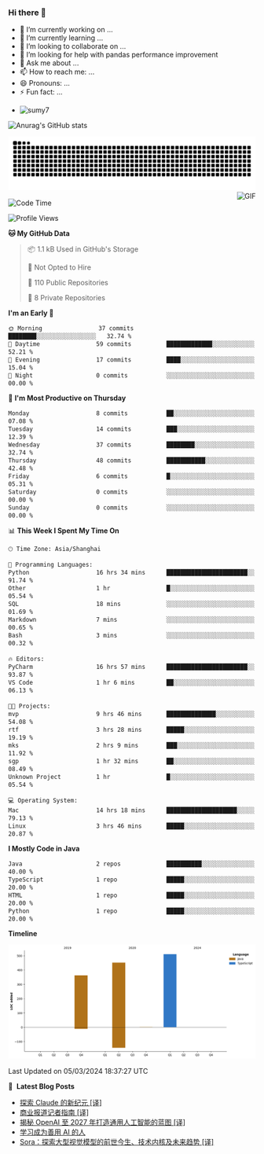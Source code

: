 ### Hi there 👋
<!--
**alloevil/alloevil** is a ✨ _special_ ✨ repository because its `README.md` (this file) appears on your GitHub profile.

Here are some ideas to get you started:

- 🔭 I’m currently working on ...
- 🌱 I’m currently learning ...
- 👯 I’m looking to collaborate on ...
- 🤔 I’m looking for help with ...
- 💬 Ask me about ...
- 📫 How to reach me: ...
- 😄 Pronouns: ...
- ⚡ Fun fact: ...
-->

- 🔭 I’m currently working on ...
- 🌱 I’m currently learning ...
- 👯 I’m looking to collaborate on ...
- 🤔 I’m looking for help with pandas performance improvement
- 💬 Ask me about ...
- 📫 How to reach me: ...
- 😄 Pronouns: ...
- ⚡ Fun fact: ...
  
+ ![sumy7](https://komarev.com/ghpvc/?username=alloevil)

![Anurag's GitHub stats](https://github-readme-stats.vercel.app/api?username=alloevil&show_icons=true&bg_color=00000000)

<picture align="center">
  <source media="(prefers-color-scheme: dark)" srcset="https://github.com/alloevil/alloevil/blob/output/github-contribution-grid-snake.svg">
  <source media="(prefers-color-scheme: dark)" srcset="https://github.com/alloevil/alloevil/blob/output/github-contribution-grid-snake.svg">
  <img alt="github contribution grid snake animation" src="https://github.com/alloevil/alloevil/blob/output/github-contribution-grid-snake.svg">
</picture>

<img align="right" alt="GIF" src="https://raw.githubusercontent.com/JoeyBling/JoeyBling/master/pic/pusheencode.gif" />

<!--START_SECTION:waka-->
![Code Time](http://img.shields.io/badge/Code%20Time-2%2C107%20hrs%2027%20mins-blue)

![Profile Views](http://img.shields.io/badge/Profile%20Views-0-blue)

**🐱 My GitHub Data** 

> 📦 1.1 kB Used in GitHub's Storage 
 > 
> 🚫 Not Opted to Hire
 > 
> 📜 110 Public Repositories 
 > 
> 🔑 8 Private Repositories 
 > 
**I'm an Early 🐤** 

```text
🌞 Morning                37 commits          ████████░░░░░░░░░░░░░░░░░   32.74 % 
🌆 Daytime                59 commits          █████████████░░░░░░░░░░░░   52.21 % 
🌃 Evening                17 commits          ████░░░░░░░░░░░░░░░░░░░░░   15.04 % 
🌙 Night                  0 commits           ░░░░░░░░░░░░░░░░░░░░░░░░░   00.00 % 
```
📅 **I'm Most Productive on Thursday** 

```text
Monday                   8 commits           ██░░░░░░░░░░░░░░░░░░░░░░░   07.08 % 
Tuesday                  14 commits          ███░░░░░░░░░░░░░░░░░░░░░░   12.39 % 
Wednesday                37 commits          ████████░░░░░░░░░░░░░░░░░   32.74 % 
Thursday                 48 commits          ███████████░░░░░░░░░░░░░░   42.48 % 
Friday                   6 commits           █░░░░░░░░░░░░░░░░░░░░░░░░   05.31 % 
Saturday                 0 commits           ░░░░░░░░░░░░░░░░░░░░░░░░░   00.00 % 
Sunday                   0 commits           ░░░░░░░░░░░░░░░░░░░░░░░░░   00.00 % 
```


📊 **This Week I Spent My Time On** 

```text
🕑︎ Time Zone: Asia/Shanghai

💬 Programming Languages: 
Python                   16 hrs 34 mins      ███████████████████████░░   91.74 % 
Other                    1 hr                █░░░░░░░░░░░░░░░░░░░░░░░░   05.54 % 
SQL                      18 mins             ░░░░░░░░░░░░░░░░░░░░░░░░░   01.69 % 
Markdown                 7 mins              ░░░░░░░░░░░░░░░░░░░░░░░░░   00.65 % 
Bash                     3 mins              ░░░░░░░░░░░░░░░░░░░░░░░░░   00.32 % 

🔥 Editors: 
PyCharm                  16 hrs 57 mins      ███████████████████████░░   93.87 % 
VS Code                  1 hr 6 mins         ██░░░░░░░░░░░░░░░░░░░░░░░   06.13 % 

🐱‍💻 Projects: 
mvp                      9 hrs 46 mins       ██████████████░░░░░░░░░░░   54.08 % 
rtf                      3 hrs 28 mins       █████░░░░░░░░░░░░░░░░░░░░   19.19 % 
mks                      2 hrs 9 mins        ███░░░░░░░░░░░░░░░░░░░░░░   11.92 % 
sgp                      1 hr 32 mins        ██░░░░░░░░░░░░░░░░░░░░░░░   08.49 % 
Unknown Project          1 hr                █░░░░░░░░░░░░░░░░░░░░░░░░   05.54 % 

💻 Operating System: 
Mac                      14 hrs 18 mins      ████████████████████░░░░░   79.13 % 
Linux                    3 hrs 46 mins       █████░░░░░░░░░░░░░░░░░░░░   20.87 % 
```

**I Mostly Code in Java** 

```text
Java                     2 repos             ██████████░░░░░░░░░░░░░░░   40.00 % 
TypeScript               1 repo              █████░░░░░░░░░░░░░░░░░░░░   20.00 % 
HTML                     1 repo              █████░░░░░░░░░░░░░░░░░░░░   20.00 % 
Python                   1 repo              █████░░░░░░░░░░░░░░░░░░░░   20.00 % 
```



**Timeline**

![Lines of Code chart](https://raw.githubusercontent.com/alloevil/alloevil/main/assets/bar_graph.png)


 Last Updated on 05/03/2024 18:37:27 UTC
<!--END_SECTION:waka-->

📕 &nbsp;**Latest Blog Posts**
<!-- BLOG-POST-LIST:START -->
- [探索 Claude 的新纪元 [译]](https://baoyu.io/translations/anthropic/claude-3-family)
- [商业报道记者指南 [译]](https://baoyu.io/translations/business/a-business-reporter-s-guide-to-documents)
- [揭秘 OpenAI 至 2027 年打造通用人工智能的蓝图 [译]](https://baoyu.io/translations/openai/q-start-info)
- [学习成为善用 AI 的人](https://baoyu.io/blog/ai/recommendation-for-book-developing-apps-with-gpt-4-and-chatgpt)
- [Sora：探索大型视觉模型的前世今生、技术内核及未来趋势 [译]](https://baoyu.io/translations/ai-paper/2402.17177-sora-a-review-on-background-technology-limitations-and-opportunities-of-large-vision-models)
<!-- BLOG-POST-LIST:END -->
